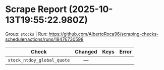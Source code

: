 # Scrape Report (2025-10-13T19:55:22.980Z)

Group: `stocks`  |  Run: https://github.com/AlbertoRoca96/scraping-checks-scheduler/actions/runs/18476730598

| Check | Changed | Keys | Error |
|---|:---:|:--|:--|
| `stock_ntdoy_global_quote` | — |  |  |
